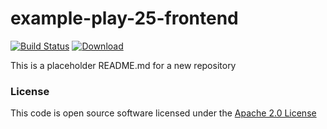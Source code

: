 # example-play-25-frontend

[![Build Status](https://travis-ci.org/hmrc/example-play-25-frontend.svg)](https://travis-ci.org/hmrc/example-play-25-frontend) [ ![Download](https://api.bintray.com/packages/hmrc/releases/example-play-25-frontend/images/download.svg) ](https://bintray.com/hmrc/releases/example-play-25-frontend/_latestVersion)

This is a placeholder README.md for a new repository

### License

This code is open source software licensed under the [Apache 2.0 License]("http://www.apache.org/licenses/LICENSE-2.0.html")